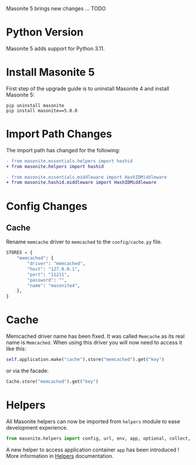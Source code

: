Masonite 5 brings new changes ... TODO

# Python Version

Masonite 5 adds support for Python 3.11.

# Install Masonite 5

First step of the upgrade guide is to uninstall Masonite 4 and install Masonite 5:

```
pip uninstall masonite
pip install masonite==5.0.0
```

# Import Path Changes

The import path has changed for the following:

```diff
- from masonite.essentials.helpers import hashid
+ from masonite.helpers import hashid

- from masonite.essentials.middleware import HashIDMiddleware
+ from masonite.hashid.middleware import HashIDMiddleware


```

# Config Changes

## Cache

Rename `memcache` driver to `memcached` to the `config/cache.py` file.

```python
STORES = {
    "memcached": {
        "driver": "memcached",
        "host": "127.0.0.1",
        "port": "11211",
        "password": "",
        "name": "masonite4",
    },
}
```

# Cache

Memcached driver name has been fixed. It was called `Memcache` as its real name is `Memcached`.
When using this driver you will now need to access it like this:
```python
self.application.make("cache").store("memcached").get("key")
```
or via the facade:
```python
Cache.store("memcached").get("key")
```

# Helpers

All Masonite helpers can now be imported from `helpers` module to ease development experience.

```python
from masonite.helpers import config, url, env, app, optional, collect, compact
```

A new helper to access application container `app` has been introduced ! More information in [Helpers](../features/helpers.md#app) documentation.
